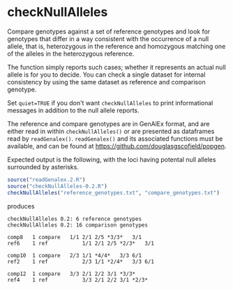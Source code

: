 checkNullAlleles
================

Compare genotypes against a set of reference genotypes and look for genotypes
that differ in a way consistent with the occurrence of a null allele, that is,
heterozygous in the reference and homozygous matching one of the alleles in
the heterozygous reference.

The function simply reports such cases; whether it represents an actual null
allele is for you to decide. You can check a single dataset for internal
consistency by using the same dataset as reference and comparison genotype.

Set `quiet=TRUE` if you don't want `checkNullAlleles` to print informational 
messages in addition to the null allele reports.

The reference and compare genotypes are in GenAlEx format, and are either read
in within `checkNullAlleles()` or are presented as dataframes read by
`readGenalex()`.  `readGenalex()` and its associated functions must be available,
and can be found at <https://github.com/douglasgscofield/popgen>.

Expected output is the following, with the loci having potental null alleles
surrounded by asterisks.

```R
source("readGenalex.2.R") 
source("checkNullAlleles-0.2.R")
checkNullAlleles("reference_genotypes.txt", "compare_genotypes.txt")
```

produces

~~~~
checkNullAlleles 0.2: 6 reference genotypes
checkNullAlleles 0.2: 16 comparison genotypes

comp8	1 compare	1/1	2/1	2/5	*3/3*	3/1 
ref6	1 ref	        1/1	2/1	2/5	*2/3*	3/1 

comp10	1 compare	2/3	1/1	*4/4*	3/3	6/1 
ref2	1 ref	        2/3	1/1	*2/4*	3/3	6/1 

comp12	1 compare	3/3	2/1	2/2	3/1	*3/3* 
ref4	1 ref	        3/3	2/1	2/2	3/1	*2/3* 
~~~~
